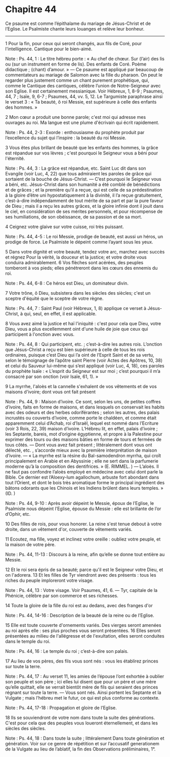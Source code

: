 # Chapitre 44

Ce psaume est comme l’épithalame du mariage de Jésus-Christ et de l’Eglise.
Le Psalmiste chante leurs louanges et relève leur bonheur.

***

1 Pour la fin, pour ceux qui seront changés, aux fils de Coré, pour l'intelligence. Cantique pour le bien-aimé.

<span class="bible-note">Note : </span> Ps. 44, 1 : Le titre hébreu porte : « Au chef de chœur. Sur (l’air) des lis ou (sur un instrument en forme de lis). Des enfants de Coré. Poème didactique ; (chant) d’amour. » ― Ce psaume est appliqué par beaucoup de commentateurs au mariage de Salomon avec la fille du pharaon. On peut le regarder plus justement comme un chant purement prophétique, qui, comme le Cantique des cantiques, célèbre l’union de Notre-Seigneur avec son Eglise. Il est certainement messianique. Voir Hébreux, 1, 8-9 ; Psaumes, 44, 7 ; Isaïe, 9, 6-7 ; Psaumes, 44, vv. 5, 12. Le Targumiste paraphrase ainsi le verset 3 : « Ta beauté, ô roi Messie, est supérieure à celle des enfants des hommes. »


2 Mon cœur a produit une bonne parole; c'est moi qui adresse mes ouvrages au roi. Ma langue est une plume d'écrivain qui écrit rapidement.

<span class="bible-note">Note : </span> Ps. 44, 2-3 : Exorde : enthousiasme du prophète produit par l’excellence du sujet qui l’inspire : la beauté du roi Messie.

3 Vous êtes plus brillant de beauté que les enfants des hommes, la grâce est répandue sur vos lèvres ; c'est pourquoi le Seigneur vous a béni pour l'éternité.

<span class="bible-note">Note : </span> Ps. 44, 3 : La grâce est répandue, etc. Saint Luc dit dans son Evangile (voir Luc, 4, 22) que tous admiraient les paroles de grâce qui sortaient de la bouche de Jésus-Christ. ― C’est pourquoi le Seigneur vous a béni, etc. Jésus-Christ dans son humanité a été comblé de bénédictions et de grâces ; et la première qu’il a reçue, qui est celle de sa prédestination à la gloire d’être uni hypostatiquement à la divinité, il l’a reçue gratuitement, c’est-à-dire indépendamment de tout mérite de sa part et par la pure faveur de Dieu ; mais il a reçu les autres grâces, et la gloire infinie dont il jouit dans le ciel, en considération de ses mérites personnels, et pour récompense de ses humiliations, de son obéissance, de sa passion et de sa mort.

4 Ceignez votre glaive sur votre cuisse, roi très puissant.

<span class="bible-note">Note : </span> Ps. 44, 4-5 : Le roi Messie, prodige de beauté, est aussi un héros, un prodige de force. Le Psalmiste le dépeint comme l’ayant sous les yeux.


5 Dans votre dignité et votre beauté, tendez votre arc, marchez avec succès et régnez Pour la vérité, la douceur et la justice; et votre droite vous conduira admirablement. 6 Vos flèches sont acérées, des peuples tomberont à vos pieds; elles pénétreront dans les cœurs des ennemis du roi.

<span class="bible-note">Note : </span> Ps. 44, 6-8 : Ce héros est Dieu, un dominateur divin.

7 Votre trône, ô Dieu, subsistera dans les siècles des siècles; c'est un sceptre d'équité que le sceptre de votre règne.

<span class="bible-note">Note : </span> Ps. 44, 7 : Saint Paul (voir Hébreux, 1, 8) applique ce verset à Jésus-Christ, à qui, seul, en effet, il est applicable.


8 Vous avez aimé la justice et haï l'iniquité : c'est pour cela que Dieu, votre Dieu, vous a plus excellemment oint d'une huile de joie que ceux qui participent à l'onction avec vous.

<span class="bible-note">Note : </span> Ps. 44, 8 : Qui participent, etc. ; c’est-à-dire les autres rois. L’onction que Jésus-Christ a reçu est bien supérieure à celle de tous les rois ordinaires, puisque c’est Dieu qui l’a oint de l’Esprit Saint et de sa vertu, selon le témoignage de l’apôtre saint Pierre (voir Actes des Apôtres, 10, 38) et celui du Sauveur lui-même qui s’est appliqué (voir Luc, 4, 18), ces paroles du prophète Isaïe : « L’esprit du Seigneur est sur moi ; c’est pourquoi il m’a consacré par son onction (voir Isaïe, 61, 1). »

9 La myrrhe, l'aloès et la cannelle s'exhalent de vos vêtements et de vos maisons d'ivoire; dont vous ont fait présent

<span class="bible-note">Note : </span> Ps. 44, 9 : Maison d’ivoire. Ce sont, selon les uns, de petites coffres d’ivoire, faits en forme de maisons, et dans lesquels on conservait les habits avec des odeurs et des herbes odoriférantes ; selon les autres, des palais incrustés ou couverts d’ivoire, comme porte le chaldéen, et comme était apparemment celui d’Achab, roi d’Israël, lequel est nommé dans l’Ecriture (voir 3 Rois, 22, 39) maison d’ivoire. L’Hébreu lit, en effet, palais d’ivoire ; les Septante, bareis, mot d’origine égyptienne, et propre à la Palestine pour exprimer des tours ou des maisons bâties en forme de tours et fermées de tous côtés. ― Dont vous avez fait présent ; littéralement dont vous ont délecté, etc. , s’accorde mieux avec la première interprétation de maison d’ivoire. ― « La myrrhe est la résine du Bal-samodendron myrrha, qui croît principalement en Arabie et en Abyssinie ; elle ne sert dans la parfumerie moderne qu’à la composition des dentifrices. » (E. RIMMEL. ) ― L’aloès. Il ne faut pas confondre l’aloès employé en
médecine avec celui dont parle la Bible. Ce dernier est l’Aloexy-lum agallochum, arbuste fort abondant dans tout l’Orient, et dont le bois très aromatique forme le principal ingrédient des bâtons odorants que les Chinois et les Indiens brûlent dans leurs temples. » (ID. )

<span class="bible-note">Note : </span> Ps. 44, 9-10 : Après avoir dépeint le Messie, époux de l’Eglise, le Psalmiste nous dépeint l’Eglise, épouse du Messie : elle est brillante de l’or d’Ophir, etc.

10 Des filles de rois, pour vous honorer. La reine s'est tenue debout à votre droite, dans un vêtement d'or, couverte de vêtements variés.


11 Ecoutez, ma fille, voyez et inclinez votre oreille : oubliez votre peuple, et la maison de votre père.

<span class="bible-note">Note : </span> Ps. 44, 11-13 : Discours à la reine, afin qu’elle se donne tout entière au Messie.

12 Et le roi sera épris de sa beauté; parce qu'il est le Seigneur votre Dieu, et on l'adorera. 13 Et les filles de Tyr viendront avec des présents : tous les riches du peuple imploreront votre visage.

<span class="bible-note">Note : </span> Ps. 44, 13 : Votre visage. Voir Psaumes, 41, 6. ― Tyr, capitale de la Phénicie, célèbre par son commerce et ses richesses.

14 Toute la gloire de la fille du roi est au dedans, avec des franges d'or

<span class="bible-note">Note : </span> Ps. 44, 14-16 : Description de la beauté de la reine ou de l’Eglise.


15 Elle est toute couverte d'ornements variés. Des vierges seront amenées au roi après elle : ses plus proches vous seront présentées. 16 Elles seront présentées au milieu de l'allégresse et de l'exultation, elles seront conduites dans le temple du roi.

<span class="bible-note">Note : </span> Ps. 44, 16 : Le temple du roi ; c’est-à-dire son palais.

17 Au lieu de vos pères, des fils vous sont nés : vous les établirez princes sur toute la terre.

<span class="bible-note">Note : </span> Ps. 44, 17 : Au verset 11, les amies de l’épouse l’ont exhortée à oublier son peuple et son père ; ici elles lui disent que pour un père et une mère qu’elle quittait, elle se verrait bientôt mère de fils qui seraient des princes régnant sur toute la terre. ― Vous sont nés. Ainsi portent les Septante et la Vulgate ; mais l’hébreu met le futur, ce qui est plus conforme au contexte.

<span class="bible-note">Note : </span> Ps. 44, 17-18 : Propagation et gloire de l’Eglise.

18 Ils se souviendront de votre nom dans toute la suite des générations. C'est pour cela que des peuples vous loueront éternellement, et dans les siècles des siècles.

<span class="bible-note">Note : </span> Ps. 44, 18 : Dans toute la suite ; littéralement Dans toute génération et génération. Voir sur ce genre de répétition et sur l’accusatif generationem de la Vulgate au lieu de l’ablatif, la fin des Observations préliminaires, 1°.


